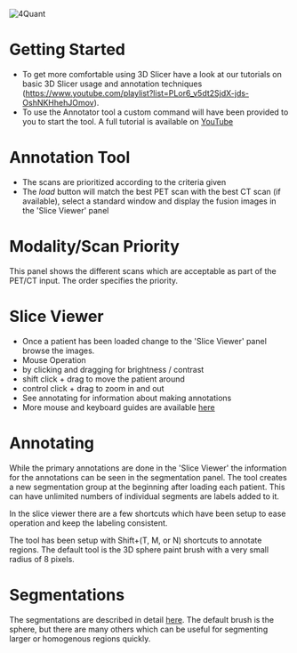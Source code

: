 ![4Quant](http://4quant.com/assets/4Quant.png)

# Getting Started

- To get more comfortable using 3D Slicer have a look at our tutorials on basic 3D Slicer usage and annotation techniques (https://www.youtube.com/playlist?list=PLor6_v5dt2SjdX-jds-OshNKHhehJOmov).
- To use the Annotator tool a custom command will have been provided to you to start the tool. A full tutorial is available on [YouTube](https://www.youtube.com/watch?v=Euu2pQ0Ecjk)

# Annotation Tool

- The scans are prioritized according to the criteria given
- The _load_ button will match the best PET scan with the best CT scan (if available), select a standard window and display the fusion images in the 'Slice Viewer' panel

# Modality/Scan Priority

This panel shows the different scans which are acceptable as part of the PET/CT input. The order specifies the priority.

# Slice Viewer

- Once a patient has been loaded change to the 'Slice Viewer' panel browse the images.
- Mouse Operation 
 - by clicking and dragging for brightness / contrast
 - shift click + drag to move the patient around
 - control click + drag to zoom in and out
- See annotating for information about making annotations
- More mouse and keyboard guides are available [here](https://www.slicer.org/wiki/Documentation/4.6/SlicerApplication/MouseandKeyboardShortcuts)

# Annotating

While the primary annotations are done in the 'Slice Viewer' the information for the annotations can be seen in the segmentation panel. The tool creates a new segmentation group at the beginning after loading each patient. This can have unlimited numbers of individual segments are labels added to it.

In the slice viewer there are a few shortcuts which have been setup to ease operation and keep the labeling consistent.

The tool has been setup with Shift+(T, M, or N) shortcuts to annotate regions. The default tool is the 3D sphere paint brush with a very small radius of 8 pixels.

# Segmentations

The segmentations are described in detail [here](https://www.slicer.org/wiki/Documentation/Nightly/Modules/SegmentEditor). The default brush is the sphere, but there are many others which can be useful for segmenting larger or homogenous regions quickly.